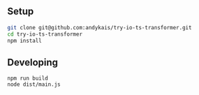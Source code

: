 ## Setup
```bash
git clone git@github.com:andykais/try-io-ts-transformer.git
cd try-io-ts-transformer
npm install
```

## Developing
```
npm run build
node dist/main.js
```
